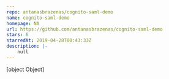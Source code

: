 ```yaml
---
repo: antanasbrazenas/cognito-saml-demo
name: cognito-saml-demo
homepage: NA
url: https://github.com/antanasbrazenas/cognito-saml-demo
stars: 6
starredAt: 2019-04-28T00:43:33Z
description: |-
    null
---
```


[object Object]
